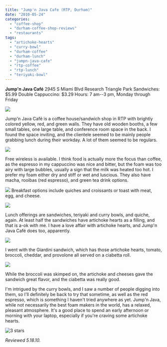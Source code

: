 ```yaml
---
title: "Jump'n Java Cafe (RTP, Durham)"
date: "2010-05-24"
categories:
  - "coffee-shop"
  - "durham-coffee-shop-reviews"
  - "restaurants"
tags:
  - "artichoke-hearts"
  - "curry-bowl"
  - "durham-coffee"
  - "durham-lunch"
  - "jumpn-java-cafe"
  - "rtp-coffee"
  - "rtp-lunch"
  - "teriyaki-bowl"
---
```


**Jump'n Java Café** 2945 S Miami Blvd Research Triangle Park Sandwiches: $5.99 Double Cappuccino: $3.29 Hours: 7 am--3 pm, Monday through Friday

![](http://www.thegourmez.com/gourmez/photos/jumpnjava1.JPG)

Jump'n Java Café is a coffee house/sandwich shop in RTP with brightly colored yellow, red, and green walls. They have old wooden booths, a few small tables, one large table, and conference room space in the back. I found the space inviting, and the clientele seemed to be mainly people grabbing lunch during their workday. A lot of them seemed to be regulars.

![](http://www.thegourmez.com/gourmez/photos/jumpnjava2.JPG)

Free wireless is available. I think food is actually more the focus than coffee, as the espresso in my cappuccino was nice and bitter, but the foam was too airy with large bubbles, usually a sign that the milk was heated too hot. I prefer my foam either dry and stiff or wet and luscious. They also have macha, rooibas (red espresso), and green tea drink options.

![](http://www.thegourmez.com/gourmez/photos/jumpnjava6.JPG)  Breakfast options include quiches and croissants or toast with meat, egg, and cheese.

![](http://www.thegourmez.com/gourmez/photos/jumpnjava5.JPG)

Lunch offerings are sandwiches, teriyaki and curry bowls, and quiche, again. At least half the sandwiches have artichoke hearts as a filling, and that is a-ok with me. I have a love affair with artichoke hearts, and Jump'n Java Café does too, apparently.

![](http://www.thegourmez.com/gourmez/photos/jumpnjava4.JPG)

I went with the Giardini sandwich, which has those artichoke hearts, tomato, broccoli, cheddar, and provolone all served on a ciabetta roll.

![](http://www.thegourmez.com/gourmez/photos/jumpnjava3.JPG)

While the broccoli was skimped on, the artichoke and cheeses gave the sandwich great flavor, and the ciabetta was really good.

I'm intrigued by the curry bowls, and I saw a number of people digging into them, so I'll definitely be back to try that sometime, as well as the red espresso, which is something I haven't tried anywhere as yet. Jump'n Java, while not necessarily the best foam makers in the world, has a relaxed, pleasant atmosphere. It's a good place to spend an early afternoon or morning with your laptop, especially if you're craving some artichoke hearts.




<div class="caption">

![3 stars](http://s3.amazonaws.com/thegourmez-wpmedia/2009/02/rating_avocado1.gif "rating_avocado1")</div>


_Reviewed 5.18.10._

